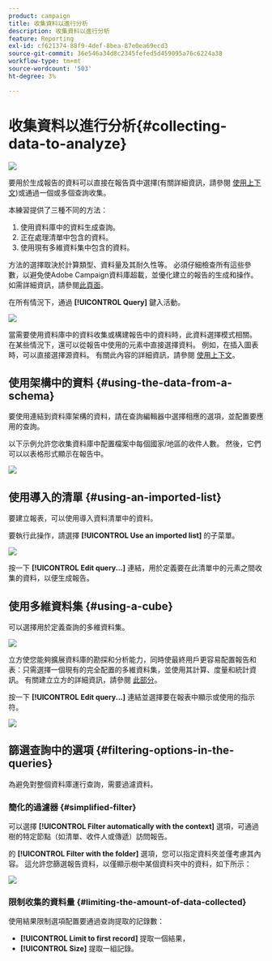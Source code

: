 ```yaml
---
product: campaign
title: 收集資料以進行分析
description: 收集資料以進行分析
feature: Reporting
exl-id: cf621374-88f9-4def-8bea-87e0ea69ecd3
source-git-commit: 36e546a34d8c2345fefed5d459095a76c6224a38
workflow-type: tm+mt
source-wordcount: '503'
ht-degree: 3%

---
```


# 收集資料以進行分析{#collecting-data-to-analyze}

![](../../assets/common.svg)

要用於生成報告的資料可以直接在報告頁中選擇(有關詳細資訊，請參閱 [使用上下文](../../reporting/using/using-the-context.md))或通過一個或多個查詢收集。

本練習提供了三種不同的方法：

1. 使用資料庫中的資料生成查詢。
1. 正在處理清單中包含的資料。
1. 使用現有多維資料集中包含的資料。

方法的選擇取決於計算類型、資料量及其耐久性等。 必須仔細檢查所有這些參數，以避免使Adobe Campaign資料庫超載，並優化建立的報告的生成和操作。 如需詳細資訊，請參閱[此頁面](../../reporting/using/best-practices.md#optimizing-report-creation)。

在所有情況下，通過 **[!UICONTROL Query]** 鍵入活動。

![](assets/reporting_query_edit.png)

當需要使用資料庫中的資料收集或構建報告中的資料時，此資料選擇模式相關。 在某些情況下，還可以從報告中使用的元素中直接選擇資料。 例如，在插入圖表時，可以直接選擇源資料。 有關此內容的詳細資訊，請參閱 [使用上下文](../../reporting/using/using-the-context.md)。

## 使用架構中的資料 {#using-the-data-from-a-schema}

要使用連結到資料庫架構的資料，請在查詢編輯器中選擇相應的選項，並配置要應用的查詢。

以下示例允許您收集資料庫中配置檔案中每個國家/地區的收件人數。 然後，它們可以以表格形式顯示在報告中。

![](assets/reporting_query_from_schema.png)

## 使用導入的清單 {#using-an-imported-list}

要建立報表，可以使用導入資料清單中的資料。

要執行此操作，請選擇 **[!UICONTROL Use an imported list]** 的子菜單。

![](assets/reporting_query_from_list.png)

按一下 **[!UICONTROL Edit query...]** 連結，用於定義要在此清單中的元素之間收集的資料，以便生成報告。

## 使用多維資料集 {#using-a-cube}

可以選擇用於定義查詢的多維資料集。

![](assets/reporting_query_from_cube.png)

立方使您能夠擴展資料庫的勘探和分析能力，同時使最終用戶更容易配置報告和表：只需選擇一個現有的完全配置的多維資料集，並使用其計算、度量和統計資訊。 有關建立立方的詳細資訊，請參閱 [此部分](../../reporting/using/about-cubes.md)。

按一下 **[!UICONTROL Edit query...]** 連結並選擇要在報表中顯示或使用的指示符。

![](assets/reporting_query_from_cube_edit_query.png)

## 篩選查詢中的選項 {#filtering-options-in-the-queries}

為避免對整個資料庫運行查詢，需要過濾資料。

### 簡化的過濾器 {#simplified-filter}

可以選擇 **[!UICONTROL Filter automatically with the context]** 選項，可通過樹的特定節點（如清單、收件人或傳遞）訪問報告。

的 **[!UICONTROL Filter with the folder]** 選項，您可以指定資料夾並僅考慮其內容。 這允許您篩選報告資料，以僅顯示樹中某個資料夾中的資料，如下所示：

![](assets/reporting_control_folder.png)

### 限制收集的資料量 {#limiting-the-amount-of-data-collected}

使用結果限制選項配置要通過查詢提取的記錄數：

* **[!UICONTROL Limit to first record]** 提取一個結果，
* **[!UICONTROL Size]** 提取一組記錄。
